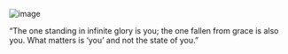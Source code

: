 ![image](https://i.pinimg.com/736x/16/70/15/1670152d6c9842fe39f47a3a1e8cb2ac.jpg)

“The one standing in infinite glory is you; the one fallen from grace is also you. What matters is ‘you’ and not the state of you.”
